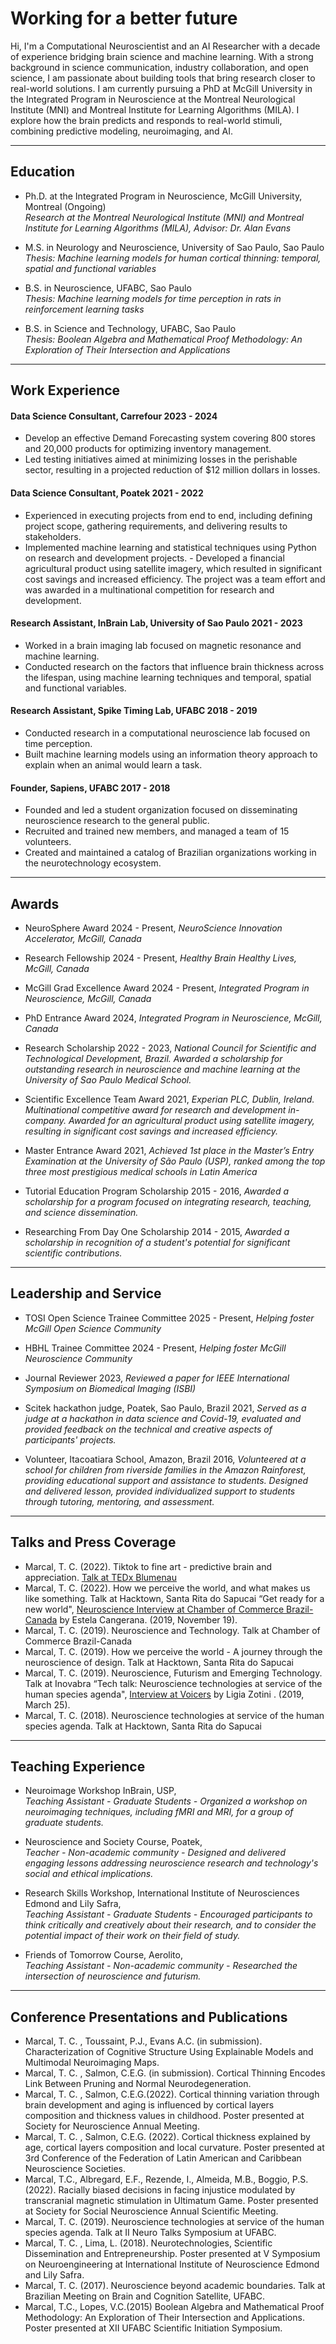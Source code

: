 # Working for a better future
Hi, I'm a Computational Neuroscientist and an AI Researcher with a decade of experience bridging brain science and machine learning. With a strong background in science communication, industry collaboration, and open science, I am passionate about building tools that bring research closer to real-world solutions. I am currently pursuing a PhD at McGill University in the Integrated Program in Neuroscience at the Montreal Neurological Institute (MNI) and Montreal Institute for Learning Algorithms (MILA). I explore how the brain predicts and responds to real-world stimuli, combining predictive modeling, neuroimaging, and AI.
 
* * *

## Education
- Ph.D. at the Integrated Program in Neuroscience, McGill University, Montreal      (Ongoing)		    
_Research at the Montreal Neurological Institute (MNI) and Montreal Institute for Learning Algorithms (MILA), Advisor: Dr. Alan Evans_

- M.S. in Neurology and Neuroscience, University of Sao Paulo, Sao Paulo                                                       
_Thesis: Machine learning models for human cortical thinning: temporal, spatial and functional variables_

- B.S. in Neuroscience, UFABC, Sao Paulo                                                                                           	      
_Thesis: Machine learning models for time perception in rats in reinforcement learning tasks_                                                                                                                                                                                                                                                                      
- B.S. in Science and Technology, UFABC, Sao Paulo                                                                     		      
_Thesis: Boolean Algebra and Mathematical Proof Methodology: An Exploration of Their Intersection and Applications_

* * *

## Work Experience
#### Data Science Consultant, Carrefour                                                                                                  	      	    2023 - 2024  
- Develop an effective Demand Forecasting system covering 800 stores and 20,000 products for optimizing inventory management.
- Led testing initiatives aimed at minimizing losses in the perishable sector, resulting in a projected reduction of $12 million dollars in losses.

#### Data Science Consultant, Poatek                                                                                                                    	        2021 - 2022   
- Experienced in executing projects from end to end, including defining project scope, gathering requirements, and delivering results to stakeholders.
- Implemented machine learning and statistical techniques using Python on research and development projects.
​​- Developed a financial agricultural product using satellite imagery, which resulted in significant cost savings and increased efficiency. The project was a team effort and was awarded in a multinational competition for research and development.

#### Research Assistant, InBrain Lab, University of Sao Paulo                                                          	                     2021 - 2023
- Worked in a brain imaging lab focused on magnetic resonance and machine learning.
- Conducted research on the factors that influence brain thickness across the lifespan, using machine learning techniques and temporal, spatial and functional variables.

#### Research Assistant, Spike Timing Lab, UFABC                                                                                                    2018 - 2019     
- Conducted research in a computational neuroscience lab focused on time perception.
- Built machine learning models using an information theory approach to explain when an animal would learn a task.
                                                                                                                                                                                                              
#### Founder, Sapiens, UFABC                                                                                                                                      2017 - 2018  
- Founded and led a student organization focused on disseminating neuroscience research to the general public.
- Recruited and trained new members, and managed a team of 15 volunteers.
- Created and maintained a catalog of Brazilian organizations working in the neurotechnology ecosystem.

* * *

## Awards
- NeuroSphere Award                                                                                                                                  2024 - Present,
_NeuroScience Innovation Accelerator, McGill, Canada_

- Research Fellowship                                                                                                                                     2024 - Present,
_Healthy Brain Healthy Lives, McGill, Canada_

- McGill Grad Excellence Award                                                                                                     2024 - Present,
_Integrated Program in Neuroscience, McGill, Canada_

- PhD Entrance Award                                                                                                                                             2024,
_Integrated Program in Neuroscience, McGill, Canada_

- Research Scholarship                                                                                                                                             2022 - 2023,
_National Council for Scientific and Technological Development, Brazil. Awarded a scholarship for outstanding research in neuroscience and machine learning at the University of Sao Paulo Medical School._ 

- Scientific Excellence Team Award                                                                                                                                    2021,
_Experian PLC, Dublin, Ireland. Multinational competitive award for research and development in-company. Awarded for an agricultural product using satellite imagery, resulting in significant cost savings and increased efficiency._

- Master Entrance Award                                                                                                                                                    2021,
_Achieved 1st place in the Master’s Entry Examination at the University of São Paulo (USP), ranked among the top three most prestigious medical schools in Latin America_

- Tutorial Education Program Scholarship                                                                                                            2015 - 2016,
_Awarded a scholarship for a program focused on integrating research, teaching, and science dissemination._

- Researching From Day One Scholarship                                                                                                             2014 - 2015,
_Awarded a scholarship in recognition of a student's potential for significant scientific contributions._

* * *

## Leadership and Service
- TOSI Open Science Trainee Committee	2025 - Present,
_Helping foster McGill Open Science Community_

- HBHL Trainee Committee	2024 - Present,
_Helping foster McGill Neuroscience Community_

- Journal Reviewer           2023,
_Reviewed a paper for IEEE International Symposium on Biomedical Imaging (ISBI)_ 	

- Scitek hackathon judge, Poatek, Sao Paulo, Brazil                                                                                              2021,
_Served as a judge at a hackathon in data science and Covid-19, evaluated and provided feedback on the technical and creative aspects of participants' projects._

- Volunteer, Itacoatiara School, Amazon, Brazil                                                                                      2016,
_Volunteered at a school for children from riverside families in the Amazon Rainforest, providing educational support and assistance to students. Designed and delivered lesson, provided individualized support to students through tutoring, mentoring, and assessment._

* * *

## Talks and Press Coverage
- Marcal, T. C. (2022). Tiktok to fine art - predictive brain and appreciation. [Talk at TEDx Blumenau](https://www.ted.com/talks/tamires_correa_de_tiktok_a_belas_artes_o_cerebro_preditivo_e_a_apreciacao)
- Marcal, T. C. (2022). How we perceive the world, and what makes us like something. Talk at Hacktown, Santa Rita do Sapucai 
“Get ready for a new world", [Neuroscience Interview at Chamber of Commerce Brazil-Canada](https://https://ccbc.org.br/en/publicacoes/artigos-ccbc-en/get-ready-for-a-new-world/) by Estela Cangerana. (2019, November 19).
- Marcal, T. C. (2019). Neuroscience and Technology. Talk at Chamber of Commerce Brazil-Canada
- Marcal, T. C. (2019). How we perceive the world - A journey through the neuroscience of design. Talk at Hacktown, Santa Rita do Sapucai
- Marcal, T. C. (2019). Neuroscience, Futurism and Emerging Technology. Talk at Inovabra
“Tech talk: Neuroscience technologies at service of the human species agenda", [Interview at Voicers](https://www.youtube.com/watch?v=_8n7Lx1i9x8&t=346s) by Ligia Zotini . (2019, March 25).
- Marcal, T. C. (2018). Neuroscience technologies at service of the human species agenda. Talk at Hacktown, Santa Rita do Sapucai

* * *

## Teaching Experience

- Neuroimage Workshop InBrain, USP,                                                                                                                        
_Teaching Assistant - Graduate Students - Organized a workshop on neuroimaging techniques, including fMRI and MRI, for a group of graduate students._

- Neuroscience and Society Course, Poatek,                                                                                                    
_Teacher -  Non-academic community - Designed and delivered engaging lessons addressing neuroscience research and technology's social and ethical implications._

- Research Skills Workshop, International Institute of Neurosciences Edmond and Lily Safra,                                 
_Teaching Assistant - Graduate Students - Encouraged participants to think critically and creatively about their research, and to consider the potential impact of their work on their field of study._

- Friends of Tomorrow Course, Aerolito,                                                                                                                   
_Teaching Assistant -  Non-academic community - Researched the intersection of neuroscience and futurism._

* * *

## Conference Presentations and Publications
- Marcal, T. C. , Toussaint, P.J., Evans A.C. (in submission). Characterization of Cognitive Structure Using Explainable Models and Multimodal Neuroimaging Maps. 
- Marcal, T. C. , Salmon, C.E.G. (in submission). Cortical Thinning Encodes Link Between Pruning and Normal Neurodegeneration. 
- Marcal, T. C. , Salmon, C.E.G.(2022). Cortical thinning variation through brain development and aging is influenced by cortical layers composition and thickness values in childhood. Poster presented at Society for Neuroscience Annual Meeting. 
- Marcal, T. C. , Salmon, C.E.G. (2022). Cortical thickness explained by age, cortical layers composition and local curvature. Poster presented at 3rd Conference of the Federation of Latin American and Caribbean Neuroscience Societies. 
- Marcal, T.C., Albregard, E.F., Rezende, I., Almeida, M.B., Boggio, P.S. (2022). Racially biased decisions in facing injustice modulated by transcranial magnetic stimulation in Ultimatum Game. Poster presented at Society for Social Neuroscience Annual Scientific Meeting.
- Marcal, T. C. (2019). Neuroscience technologies at service of the human species agenda. Talk at II Neuro Talks Symposium at UFABC. 
- Marcal, T. C. , Lima, L. (2018). Neurotechnologies, Scientific Dissemination and Entrepreneurship. Poster presented at V Symposium on Neuroengineering at International Institute of Neuroscience Edmond and Lily Safra. 
- Marcal, T. C. (2017). Neuroscience beyond academic boundaries. Talk at Brazilian Meeting on Brain and Cognition Satellite, UFABC. 
- Marcal, T.C., Lopes, V.C.(2015) Boolean Algebra and Mathematical Proof Methodology: An Exploration of Their Intersection and Applications. Poster presented at XII UFABC Scientific Initiation Symposium.

